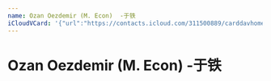```yaml
---
name: Ozan Oezdemir (M. Econ)  -于铁
iCloudVCard: '{"url":"https://contacts.icloud.com/311500889/carddavhome/card/A7B36491-683F-423D-AB65-53D63174D902.vcf","etag":"\"kmfhax0v\"","data":"BEGIN:VCARD\r\nVERSION:3.0\r\nFN:\r\nN:Oezdemir (M. Econ)  -于铁;Ozan;;;\r\nUID:B4BE1952-C068-4A34-8E3C-51197B37977A\r\nPRODID:ez-vcard 0.9.13-fc\r\nREV:2025-04-03T22:08:03Z\r\nORG:;\r\nPHOTO;VALUE=uri:https://gateway.icloud.com/contacts/311500889/ck/card/6d3bb\r\n ae1f7fa9dae0df4acb97b1a20a5\r\nEND:VCARD"}'
---
```

# Ozan Oezdemir (M. Econ)  -于铁
